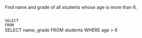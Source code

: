 Find name and grade of all students whose age is more than 6.



<Editor lang="sql" dbName="students1.db" type="exercise">
<code>
SELECT  
FROM
</code>

<solution>
SELECT name, grade
FROM students
WHERE age > 6
</solution>
</Editor>